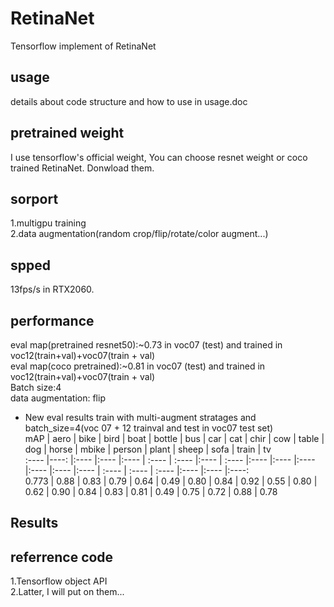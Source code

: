# RetinaNet
Tensorflow implement of RetinaNet<br>
## usage
details about code structure and how to use in usage.doc<br>
## pretrained weight
I use tensorflow's official weight, You can choose resnet weight or coco trained RetinaNet. Donwload them. <br>
## sorport
1.multigpu training<br>
2.data augmentation(random crop/flip/rotate/color augment...)<br>
## spped
13fps/s in RTX2060.<br>
## performance
eval map(pretrained resnet50):~0.73 in voc07 (test) and trained in voc12(train+val)+voc07(train + val)<br>
eval map(coco pretrained):~0.81 in voc07 (test) and trained in voc12(train+val)+voc07(train + val)<br>
Batch size:4<br>
data augmentation: flip<br>
* New eval results train with multi-augment stratages and batch_size=4(voc 07 + 12 trainval and test in voc07 test set)  
mAP    | aero | bike | bird | boat | bottle |  bus  | car  |  cat  | chir | cow  | table | dog  | horse | mbike | person | plant | sheep | sofa | train | tv   
:----  |----: |:---- |:---- |:---- | :----  | :---- |:---- | :---- |:---- |:---- |:----  |:---- |:----  |:----  | :----  | :---- | :---- |:---- |:----  |:----:  
0.773  | 0.88 | 0.83 | 0.79 | 0.64 |  0.49  | 0.80  | 0.84 | 0.92  | 0.55 | 0.80 | 0.62  | 0.90 | 0.84  | 0.83  |  0.81  | 0.49  |  0.75 | 0.72 | 0.88  | 0.78   
## Results

## referrence code
1.Tensorflow object API<br>
2.Latter, I will put on them...<br>

